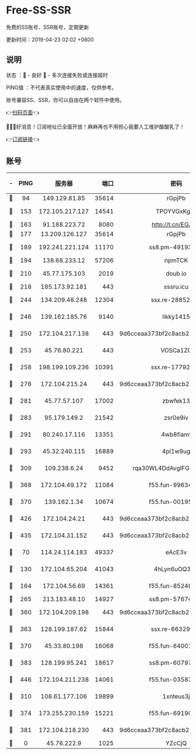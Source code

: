 # Free-SS-SSR

免费的SS账号、SSR账号，定期更新

更新时间：2019-04-23 02:02 +0800

## 说明

状态     ：🙂 - 良好 🙁 - 多次连接失败或连接超时

PING值   ：不代表真实使用中的速度，仅供参考。

账号兼容SS、SSR，你可以自由在两个软件中使用。

👉[扫码页面](https://liesauer.github.io/Free-SS-SSR/)👈

🎉🎉🎉好消息！订阅地址已全面开放！麻麻再也不用担心我要人工维护酸酸乳了！

👉[订阅链接](https://www.liesauer.net/yogurt/subscribe?ACCESS_TOKEN=DAYxR3mMaZAsaqUb)👈

## 账号

|-|PING|服务器|端口|密码|加密方式|区域|
|:----:|:----:|:-----:|-----:|:----:|:----:|:----:|
|🙂|94|149.129.81.85|35614|rGpjPb|rc4-md5|HK|
|🙂|153|172.105.217.127|14541|TPOYVGxKglpi|aes-256-cfb|JP|
|🙂|163|91.188.223.72|8080|http://t.cn/EGJIyrl|rc4-md5|RU|
|🙂|177|13.209.126.127|35614|rGpjPb|rc4-md5|KR|
|🙂|189|192.241.221.124|11170|ss8.pm-49193662|aes-256-cfb|US|
|🙂|194|138.68.233.12|57206|npmTCK|rc4-md5|US|
|🙂|210|45.77.175.103|2019|doub.io|aes-128-ctr|SG|
|🙂|218|185.173.92.181|443|sssru.icu|rc4-md5|RU|
|🙂|244|134.209.48.248|12304|ssx.re-28852325|aes-256-cfb|US|
|🙂|246|139.162.185.76|9140|likky1415|aes-256-cfb|DE|
|🙂|250|172.104.217.138|443|9d6cceaa373bf2c8acb22e60b6a58be6|aes-256-cfb|US|
|🙂|253|45.76.80.221|443|VOSCa1ZG|aes-256-cfb|DE|
|🙂|258|198.199.109.236|10391|ssx.re-17792971|aes-256-cfb|US|
|🙂|276|172.104.215.24|443|9d6cceaa373bf2c8acb22e60b6a58be6|aes-256-cfb|US|
|🙂|281|45.77.57.107|17002|zbwfek13|aes-256-cfb|GB|
|🙂|283|95.179.149.2|21542|zsr0e9iv|aes-256-cfb|NL|
|🙂|291|80.240.17.116|13351|4wb8fiamf|aes-256-cfb|DE|
|🙂|293|45.32.240.115|16889|4pl1w9ug|aes-256-cfb|AU|
|🙂|309|109.238.6.24|9452|rqa30WL4DdAvgIFG6Fs3znzTa|aes-256-cfb|FR|
|🙂|368|172.104.49.172|11084|f55.fun-99634855|aes-256-cfb|SG|
|🙂|370|139.162.1.34|10674|f55.fun-00195102|aes-256-cfb|SG|
|🙂|426|172.104.24.21|443|9d6cceaa373bf2c8acb22e60b6a58be6|aes-256-cfb|US|
|🙂|435|172.104.31.152|443|9d6cceaa373bf2c8acb22e60b6a58be6|aes-256-cfb|US|
|🙂|70|114.24.114.183|49337|eAcE3v|chacha20-ietf|TW|
|🙂|130|172.104.65.204|41043|4hLyn6uOQ3hU|aes-256-cfb|JP|
|🙂|164|172.104.56.69|14361|f55.fun-85246360|aes-256-cfb|SG|
|🙂|265|213.183.48.10|14927|ss8.pm-57674644|rc4-md5|RU|
|🙂|360|172.104.209.198|443|9d6cceaa373bf2c8acb22e60b6a58be6|aes-256-cfb|US|
|🙂|363|128.199.187.62|15844|ssx.re-66329792|aes-256-cfb|SG|
|🙂|370|45.33.80.198|16068|f55.fun-64001749|aes-256-cfb|US|
|🙂|383|128.199.95.241|18617|ss8.pm-60797363|aes-256-cfb|SG|
|🙂|446|172.104.211.238|14061|f55.fun-03583408|aes-256-cfb|US|
|🙁|310|108.61.177.106|19899|1xnteus3j|aes-256-cfb|FR|
|🙁|374|173.255.230.159|15221|f55.fun-69190393|aes-256-cfb|US|
|🙁|381|172.104.218.230|443|9d6cceaa373bf2c8acb22e60b6a58be6|aes-256-cfb|US|
|🙁|0|45.76.222.9|1025|YZcCjQ|rc4-md5|JP|
